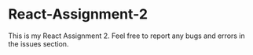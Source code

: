 # React-Assignment-2
This is my React Assignment 2. Feel free to report any bugs and errors in the issues section.
